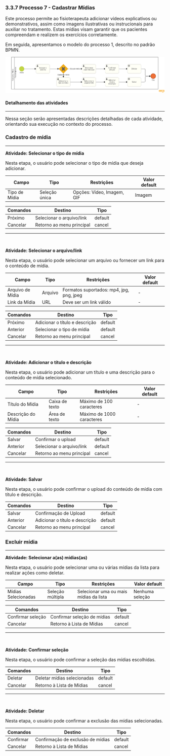 ### 3.3.7 Processo 7 - Cadastrar Mídias

Este processo permite ao fisioterapeuta adicionar vídeos explicativos ou demonstrativos, assim como imagens ilustrativas ou instrucionais para auxiliar no tratamento. Estas mídias visam garantir que os pacientes compreendam e realizem os exercícios corretamente.

Em seguida, apresentamos o modelo do processo 1, descrito no padrão BPMN.

![Modelo BPMN do Processo 7](../assets/processes/processo-7-cadastrar-midia.png "Modelo BPMN do Processo 7.")

#### Detalhamento das atividades

---

Nessa seção serão apresentadas descrições detalhadas de cada atividade, orientando sua execução no contexto do processo.

### Cadastro de mídia

---

**Atividade: Selecionar o tipo de mídia**

Nesta etapa, o usuário pode selecionar o tipo de mídia que deseja adicionar.

| **Campo**     | **Tipo**      | **Restrições**             | **Valor default** |
| ------------- | ------------- | -------------------------- | ----------------- |
| Tipo de Mídia | Seleção única | Opções: Vídeo, Imagem, GIF | Imagem            |

| **Comandos** | **Destino**               | **Tipo** |
| ------------ | ------------------------- | -------- |
| Próximo      | Selecionar o arquivo/link | default  |
| Cancelar     | Retorno ao menu principal | cancel   |

---

<br>

**Atividade: Selecionar o arquivo/link**

Nesta etapa, o usuário pode selecionar um arquivo ou fornecer um link para o conteúdo de mídia.

| **Campo**        | **Tipo** | **Restrições**                           | **Valor default** |
| ---------------- | -------- | ---------------------------------------- | ----------------- |
| Arquivo de Mídia | Arquivo  | Formatos suportados: mp4, jpg, png, jpeg | -                 |
| Link da Mídia    | URL      | Deve ser um link válido                  | -                 |

| **Comandos** | **Destino**                    | **Tipo** |
| ------------ | ------------------------------ | -------- |
| Próximo      | Adicionar o título e descrição | default  |
| Anterior     | Selecionar o tipo de mídia     | default  |
| Cancelar     | Retorno ao menu principal      | cancel   |

---

<br>

**Atividade: Adicionar o título e descrição**

Nesta etapa, o usuário pode adicionar um título e uma descrição para o conteúdo de mídia selecionado.

| **Campo**          | **Tipo**       | **Restrições**            | **Valor default** |
| ------------------ | -------------- | ------------------------- | ----------------- |
| Título do Mídia    | Caixa de texto | Máximo de 100 caracteres  | -                 |
| Descrição do Mídia | Área de texto  | Máximo de 1000 caracteres | -                 |

| **Comandos** | **Destino**               | **Tipo** |
| ------------ | ------------------------- | -------- |
| Salvar       | Confirmar o upload        | default  |
| Anterior     | Selecionar o arquivo/link | default  |
| Cancelar     | Retorno ao menu principal | cancel   |

---

<br>

**Atividade: Salvar**

Nesta etapa, o usuário pode confirmar o upload do conteúdo de mídia com título e descrição.

| **Comandos** | **Destino**                    | **Tipo** |
| ------------ | ------------------------------ | -------- |
| Salvar       | Confirmação de Upload          | default  |
| Anterior     | Adicionar o título e descrição | default  |
| Cancelar     | Retorno ao menu principal      | cancel   |

### Excluir mídia

---

**Atividade: Selecionar a(as) mídias(as)**

Nesta etapa, o usuário pode selecionar uma ou várias mídias da lista para realizar ações como deletar.

| **Campo**           | **Tipo**         | **Restrições**                         | **Valor default** |
| ------------------- | ---------------- | -------------------------------------- | ----------------- |
| Mídias Selecionadas | Seleção múltipla | Selecionar uma ou mais mídias da lista | Nenhuma seleção   |

| **Comandos**      | **Destino**                 | **Tipo** |
| ----------------- | --------------------------- | -------- |
| Confirmar seleção | Confirmar seleção de mídias | default  |
| Cancelar          | Retorno à Lista de Mídias   | cancel   |

---

<br>

**Atividade: Confirmar seleção**

Nesta etapa, o usuário pode confirmar a seleção das mídias escolhidas.

| **Comandos** | **Destino**                 | **Tipo** |
| ------------ | --------------------------- | -------- |
| Deletar      | Deletar mídias selecionadas | default  |
| Cancelar     | Retorno à Lista de Mídias   | cancel   |

---

<br>

**Atividade: Deletar**

Nesta etapa, o usuário pode confirmar a exclusão das mídias selecionadas.

| **Comandos** | **Destino**                       | **Tipo** |
| ------------ | --------------------------------- | -------- |
| Confirmar    | Confirmação de exclusão de mídias | default  |
| Cancelar     | Retorno à Lista de Mídias         | cancel   |

